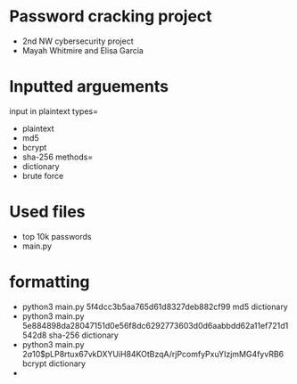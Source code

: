 # Password cracking project
- 2nd NW cybersecurity project
- Mayah Whitmire and Elisa Garcia
# Inputted arguements
input in plaintext
types=
- plaintext
- md5
- bcrypt
- sha-256
methods=
- dictionary
- brute force
# Used files
- top 10k passwords
- main.py
# formatting
- python3 main.py 5f4dcc3b5aa765d61d8327deb882cf99 md5 dictionary
- python3 main.py 5e884898da28047151d0e56f8dc6292773603d0d6aabbdd62a11ef721d1542d8 sha-256 dictionary
- python3 main.py $2a$10$pLP8rtux67vkDXYUiH84KOtBzqA/rjPcomfyPxuYIzjmMG4fyvRB6 bcrypt dictionary
- 
